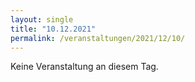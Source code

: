 ```yaml
---
layout: single
title: "10.12.2021"
permalink: /veranstaltungen/2021/12/10/
---
```


Keine Veranstaltung an diesem Tag.
